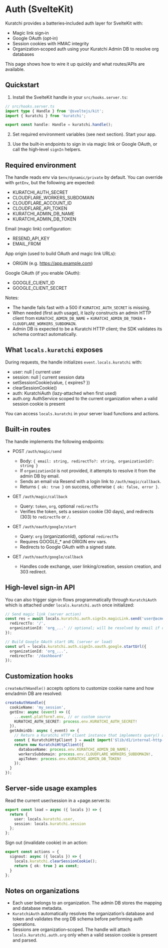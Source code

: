 # Auth (SvelteKit)

Kuratchi provides a batteries‑included auth layer for SvelteKit with:

- Magic link sign‑in
- Google OAuth (opt‑in)
- Session cookies with HMAC integrity
- Organization‑scoped auth using your Kuratchi Admin DB to resolve org databases

This page shows how to wire it up quickly and what routes/APIs are available.

## Quickstart

1) Install the SvelteKit handle in your `src/hooks.server.ts`:

```ts
// src/hooks.server.ts
import type { Handle } from '@sveltejs/kit';
import { kuratchi } from 'kuratchi';

export const handle: Handle = kuratchi.handle();
```

2) Set required environment variables (see next section). Start your app.

3) Use the built‑in endpoints to sign in via magic link or Google OAuth, or call the high‑level `signIn` helpers.

## Required environment

The handle reads env via `$env/dynamic/private` by default. You can override with `getEnv`, but the following are expected:

- KURATCHI_AUTH_SECRET
- CLOUDFLARE_WORKERS_SUBDOMAIN
- CLOUDFLARE_ACCOUNT_ID
- CLOUDFLARE_API_TOKEN
- KURATCHI_ADMIN_DB_NAME
- KURATCHI_ADMIN_DB_TOKEN

Email (magic link) configuration:
- RESEND_API_KEY
- EMAIL_FROM

App origin (used to build OAuth and magic link URLs):
- ORIGIN (e.g. https://app.example.com)

Google OAuth (if you enable OAuth):
- GOOGLE_CLIENT_ID
- GOOGLE_CLIENT_SECRET

Notes:
- The handle fails fast with a 500 if `KURATCHI_AUTH_SECRET` is missing.
- When needed (first auth usage), it lazily constructs an admin HTTP client from `KURATCHI_ADMIN_DB_NAME` + `KURATCHI_ADMIN_DB_TOKEN` + `CLOUDFLARE_WORKERS_SUBDOMAIN`.
- Admin DB is expected to be a Kuratchi HTTP client; the SDK validates its schema contract automatically.

## What `locals.kuratchi` exposes

During requests, the handle initializes `event.locals.kuratchi` with:

- user: null | current user
- session: null | current session data
- setSessionCookie(value, { expires? })
- clearSessionCookie()
- auth: KuratchiAuth (lazy‑attached when first used)
- auth.org: AuthService scoped to the current organization when a valid session cookie is present

You can access `locals.kuratchi` in your server load functions and actions.

## Built‑in routes

The handle implements the following endpoints:

- POST `/auth/magic/send`
  - Body: `{ email: string, redirectTo?: string, organizationId?: string }`
  - If `organizationId` is not provided, it attempts to resolve it from the admin DB by email.
  - Sends an email via Resend with a login link to `/auth/magic/callback`.
  - Returns `{ ok: true }` on success, otherwise `{ ok: false, error }`.

- GET `/auth/magic/callback`
  - Query: `token`, `org`, optional `redirectTo`
  - Verifies the token, sets a session cookie (30 days), and redirects (303) to `redirectTo` or `/`.

- GET `/auth/oauth/google/start`
  - Query: `org` (organizationId), optional `redirectTo`
  - Requires GOOGLE_* and ORIGIN env vars.
  - Redirects to Google OAuth with a signed state.

- GET `/auth/oauth/google/callback`
  - Handles code exchange, user linking/creation, session creation, and 303 redirect.

## High‑level sign‑in API

You can also trigger sign‑in flows programmatically through `KuratchiAuth` which is attached under `locals.kuratchi.auth` once initialized:

```ts
// Send magic link (server action)
const res = await locals.kuratchi.auth.signIn.magicLink.send('user@acme.com', {
  redirectTo: '/',
  organizationId: 'org_...' // optional; will be resolved by email if omitted
});

// Build Google OAuth start URL (server or load)
const url = locals.kuratchi.auth.signIn.oauth.google.startUrl({
  organizationId: 'org_...',
  redirectTo: '/dashboard'
});
```

## Customization hooks

`createAuthHandle()` accepts options to customize cookie name and how env/admin DB are resolved:

```ts
createAuthHandle({
  cookieName: 'my_session',
  getEnv: async (event) => ({
    ...event.platform?.env, // or custom source
    KURATCHI_AUTH_SECRET: process.env.KURATCHI_AUTH_SECRET!
  }),
  getAdminDb: async (_event) => {
    // Return a Kuratchi HTTP client instance that implements query() and getDrizzleProxy()/drizzleProxy()
    const { KuratchiHttpClient } = await import('$lib/d1/internal-http-client.js');
    return new KuratchiHttpClient({
      databaseName: process.env.KURATCHI_ADMIN_DB_NAME!,
      workersSubdomain: process.env.CLOUDFLARE_WORKERS_SUBDOMAIN!,
      apiToken: process.env.KURATCHI_ADMIN_DB_TOKEN!
    });
  }
});
```

## Server‑side usage examples

Read the current user/session in a +page.server.ts:

```ts
export const load = async ({ locals }) => {
  return {
    user: locals.kuratchi.user,
    session: locals.kuratchi.session
  };
};
```

Sign out (invalidate cookie) in an action:

```ts
export const actions = {
  signout: async ({ locals }) => {
    locals.kuratchi.clearSessionCookie();
    return { ok: true } as const;
  }
};
```

## Notes on organizations

- Each user belongs to an organization. The admin DB stores the mapping and database metadata.
- `KuratchiAuth` automatically resolves the organization’s database and token and validates the org DB schema before performing auth operations.
- Sessions are organization‑scoped. The handle will attach `locals.kuratchi.auth.org` only when a valid session cookie is present and parsed.
